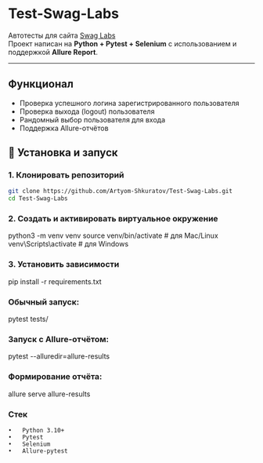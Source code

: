 # Test-Swag-Labs

Автотесты для сайта [Swag Labs](https://www.saucedemo.com/)  
Проект написан на **Python + Pytest + Selenium** с использованием и поддержкой **Allure Report**.

---

## Функционал
- Проверка успешного логина зарегистрированного пользователя  
- Проверка выхода (logout) пользователя  
- Рандомный выбор пользователя для входа  
- Поддержка Allure-отчётов  

## 🚀 Установка и запуск

### 1. Клонировать репозиторий
```bash
git clone https://github.com/Artyom-Shkuratov/Test-Swag-Labs.git
cd Test-Swag-Labs
```
### 2. Создать и активировать виртуальное окружение
python3 -m venv venv
source venv/bin/activate   # для Mac/Linux
venv\Scripts\activate      # для Windows

### 3. Установить зависимости
pip install -r requirements.txt


### Обычный запуск:
pytest tests/

### Запуск с Allure-отчётом:
pytest --alluredir=allure-results

### Формирование отчёта:
allure serve allure-results

 ### Стек
	•	Python 3.10+
	•	Pytest
	•	Selenium
	•	Allure-pytest
	

